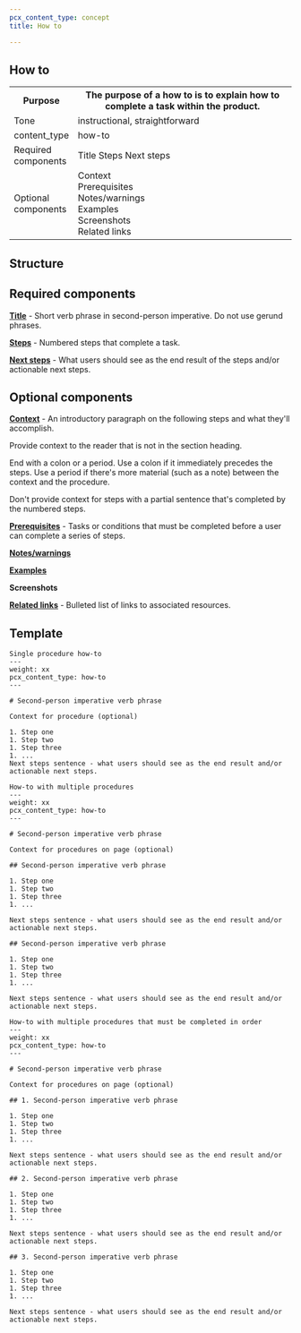 ```yaml
---
pcx_content_type: concept
title: How to

---
```


## How to

<table>
  <tr>
    <th style="width:20%">Purpose</th>
    <th>The purpose of a how to is to explain how to complete a task within the product.</th>
  </tr>
  <tr>
    <td>Tone</td>
    <td>instructional, straightforward</td>
  </tr>
  <tr>
    <td>content_type</td>
    <td>how-to</td>
  </tr>
  <tr>
    <td>Required components</td>
    <td>Title Steps Next steps</td>
  </tr>
  <tr>
    <td>Optional components</td>
    <td>Context<br/>Prerequisites<br/>Notes/warnings<br/>Examples<br/>Screenshots<br/>Related links</td>
  </tr>
</table>

## Structure

## Required components

[**Title**](/style-guide/content-strategy/documentation-content-strategy/component-attributes/titles/) - Short verb phrase in second-person imperative. Do not use gerund phrases. 

[**Steps**](/style-guide/content-strategy/documentation-content-strategy/component-attributes/steps-tasks-procedures/) - Numbered steps that complete a task.

[**Next steps**](/style-guide/content-strategy/documentation-content-strategy/component-attributes/next-steps/) - What users should see as the end result of the steps and/or actionable next steps.

## Optional components

[**Context**](/style-guide/content-strategy/documentation-content-strategy/component-attributes/context/) - An introductory paragraph on the following steps and what they'll accomplish.

Provide context to the reader that is not in the section heading.

End with a colon or a period. Use a colon if it immediately precedes the steps. Use a period if there's more material (such as a note) between the context and the procedure.

Don't provide context for steps with a partial sentence that's completed by the numbered steps.

[**Prerequisites**](/style-guide/content-strategy/documentation-content-strategy/component-attributes/prerequisites/) - Tasks or conditions that must be completed before a user can complete a series of steps. 

[**Notes/warnings**](/style-guide/content-strategy/documentation-content-strategy/component-attributes/notes-tips-warnings/)

[**Examples**](/style-guide/content-strategy/documentation-content-strategy/component-attributes/examples/)

**Screenshots**

[**Related links**](/style-guide/content-strategy/documentation-content-strategy/component-attributes/links/) - Bulleted list of links to associated resources.

## Template

```
Single procedure how-to
---
weight: xx
pcx_content_type: how-to
---
 
# Second-person imperative verb phrase
 
Context for procedure (optional)
 
1. Step one
1. Step two
1. Step three
1. ...
Next steps sentence - what users should see as the end result and/or actionable next steps.
```

```
How-to with multiple procedures
---
weight: xx
pcx_content_type: how-to
---
 
# Second-person imperative verb phrase
 
Context for procedures on page (optional)
 
## Second-person imperative verb phrase
 
1. Step one
1. Step two
1. Step three
1. ...
 
Next steps sentence - what users should see as the end result and/or actionable next steps.
 
## Second-person imperative verb phrase
 
1. Step one
1. Step two
1. Step three
1. ...
 
Next steps sentence - what users should see as the end result and/or actionable next steps.
```

```
How-to with multiple procedures that must be completed in order
---
weight: xx
pcx_content_type: how-to
---
 
# Second-person imperative verb phrase
 
Context for procedures on page (optional)
 
## 1. Second-person imperative verb phrase
 
1. Step one
1. Step two
1. Step three
1. ...
 
Next steps sentence - what users should see as the end result and/or actionable next steps.
 
## 2. Second-person imperative verb phrase
 
1. Step one
1. Step two
1. Step three
1. ...
 
Next steps sentence - what users should see as the end result and/or actionable next steps.
 
## 3. Second-person imperative verb phrase
 
1. Step one
1. Step two
1. Step three
1. ...
 
Next steps sentence - what users should see as the end result and/or actionable next steps.
```

